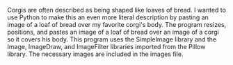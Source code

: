Corgis are often described as being shaped like loaves of bread. I wanted to use Python to make this an even more literal description by pasting an image of a loaf of bread over my favorite corgi's body. 
The program resizes, positions, and pastes an image of a loaf of bread over an image of a corgi so it covers his body. This program uses the SimpleImage library and the Image, ImageDraw, and ImageFilter libraries imported from the Pillow library. The necessary images are included in the images file.
